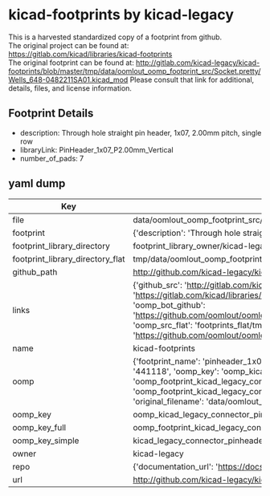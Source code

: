 # kicad-footprints by kicad-legacy  
This is a harvested standardized copy of a footprint from github.  
The original project can be found at:  
https://gitlab.com/kicad/libraries/kicad-footprints  
The original footprint can be found at:
http://gitlab.com/kicad-legacy/kicad-footprints/blob/master/tmp/data/oomlout_oomp_footprint_src/Socket.pretty/Wells_648-0482211SA01.kicad_mod
Please consult that link for additional, details, files, and license information.  
## Footprint Details
* description: Through hole straight pin header, 1x07, 2.00mm pitch, single row  
* libraryLink: PinHeader_1x07_P2.00mm_Vertical  
* number_of_pads: 7  
## yaml dump  
| Key | Value |  
| --- | --- |  
| file | data/oomlout_oomp_footprint_src/kicad-footprints/Connector_PinHeader_2.00mm.pretty/PinHeader_1x07_P2.00mm_Vertical.kicad_mod |  
| footprint | {'description': 'Through hole straight pin header, 1x07, 2.00mm pitch, single row', 'libraryLink': 'PinHeader_1x07_P2.00mm_Vertical', 'number_of_pads': 7} |  
| footprint_library_directory | footprint_library_owner/kicad-legacy_kicad-footprints |  
| footprint_library_directory_flat | tmp/data/oomlout_oomp_footprint_src/footprints_flat/kicad_legacy_connector_pinheader_2_00mm_pinheader_1x07_p2_00mm_vertical/working |  
| github_path | http://github.com/kicad-legacy/kicad-footprints/blob/master/tmp/data/oomlout_oomp_footprint_src/Connector_PinHeader_2.00mm.pretty/PinHeader_1x07_P2.00mm_Vertical.kicad_mod |  
| links | {'github_src': 'http://gitlab.com/kicad-legacy/kicad-footprints/blob/master/tmp/data/oomlout_oomp_footprint_src/Socket.pretty/Wells_648-0482211SA01.kicad_mod', 'github_src_repo': 'https://gitlab.com/kicad/libraries/kicad-footprints', 'oomp_bot': 'tmp/data/oomlout_oomp_footprint_src/footprints/kicad_legacy_connector_pinheader_2_00mm_pinheader_1x07_p2_00mm_vertical/working', 'oomp_bot_github': 'https://github.com/oomlout/oomlout_oomp_footprint_bot/tree/main/tmp/data/oomlout_oomp_footprint_src/footprints/kicad_legacy_connector_pinheader_2_00mm_pinheader_1x07_p2_00mm_vertical/working', 'oomp_src_flat': 'footprints_flat/tmp/data/oomlout_oomp_footprint_src/footprints_flat/kicad_legacy_connector_pinheader_2_00mm_pinheader_1x07_p2_00mm_vertical/working', 'oomp_src_flat_github': 'https://github.com/oomlout/oomlout_oomp_footprint_src/tree/main/tmp/data/oomlout_oomp_footprint_src/footprints_flat/kicad_legacy_connector_pinheader_2_00mm_pinheader_1x07_p2_00mm_vertical/working'} |  
| name | kicad-footprints |  
| oomp | {'footprint_name': 'pinheader_1x07_p2_00mm_vertical', 'library_name': 'connector_pinheader_2_00mm', 'md5': '4411180d83c31e9098adb3f7d22802b2', 'md5_10': '4411180d83', 'md5_5': '44111', 'md5_6': '441118', 'oomp_key': 'oomp_kicad_legacy_connector_pinheader_2_00mm_pinheader_1x07_p2_00mm_vertical', 'oomp_key_extra': 'oomp_footprint_kicad_legacy_connector_pinheader_2_00mm_pinheader_1x07_p2_00mm_vertical', 'oomp_key_full': 'oomp_footprint_kicad_legacy_connector_pinheader_2_00mm_pinheader_1x07_p2_00mm_vertical_441118', 'oomp_key_simple': 'kicad_legacy_connector_pinheader_2_00mm_pinheader_1x07_p2_00mm_vertical', 'original_filename': 'data/oomlout_oomp_footprint_src/kicad-footprints/Connector_PinHeader_2.00mm.pretty/PinHeader_1x07_P2.00mm_Vertical.kicad_mod', 'owner_name': 'kicad_legacy'} |  
| oomp_key | oomp_kicad_legacy_connector_pinheader_2_00mm_pinheader_1x07_p2_00mm_vertical |  
| oomp_key_full | oomp_footprint_kicad_legacy_connector_pinheader_2_00mm_pinheader_1x07_p2_00mm_vertical |  
| oomp_key_simple | kicad_legacy_connector_pinheader_2_00mm_pinheader_1x07_p2_00mm_vertical |  
| owner | kicad-legacy |  
| repo | {'documentation_url': 'https://docs.github.com/rest/repos/repos#get-a-repository', 'message': 'Not Found'} |  
| url | http://github.com/kicad-legacy/kicad-footprints |  


